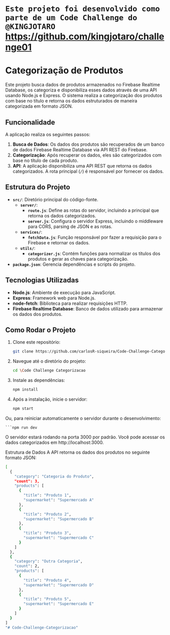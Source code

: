 # `Este projeto foi desenvolvido como parte de um Code Challenge do @KINGJOTARO` https://github.com/kingjotaro/challenge01





# Categorização de Produtos
Este projeto busca dados de produtos armazenados no Firebase Realtime Database, os categoriza e disponibiliza esses dados através de uma API usando Node.js e Express. O sistema realiza a categorização dos produtos com base no título e retorna os dados estruturados de maneira categorizada em formato JSON.



## Funcionalidade

A aplicação realiza os seguintes passos:

1. **Busca de Dados**: Os dados dos produtos são recuperados de um banco de dados Firebase Realtime Database via API REST do Firebase.
2. **Categorização**: Após recuperar os dados, eles são categorizados com base no título de cada produto.
3. **API**: A aplicação disponibiliza uma API REST que retorna os dados categorizados. A rota principal (`/`) é responsável por fornecer os dados.

## Estrutura do Projeto

- **`src/`**: Diretório principal do código-fonte.
  - **`server/`**:
    - **`route.js`**: Define as rotas do servidor, incluindo a principal que retorna os dados categorizados.
    - **`server.js`**: Configura o servidor Express, incluindo o middleware para CORS, parsing de JSON e as rotas.
  - **`services/`**:
    - **`fetchData.js`**: Função responsável por fazer a requisição para o Firebase e retornar os dados.
  - **`utils/`**:
    - **`categorizer.js`**: Contém funções para normalizar os títulos dos produtos e gerar as chaves para categorização.
- **`package.json`**: Gerencia dependências e scripts do projeto.

## Tecnologias Utilizadas

- **Node.js**: Ambiente de execução para JavaScript.
- **Express**: Framework web para Node.js.
- **node-fetch**: Biblioteca para realizar requisições HTTP.
- **Firebase Realtime Database**: Banco de dados utilizado para armazenar os dados dos produtos.

## Como Rodar o Projeto

1. Clone este repositório:

   ```bash
   git clone https://github.com/carlosR-siqueira/Code-Challenge-Categorizacao.git

2. Navegue até o diretório do projeto:
 
   ```bash
   cd \Code Challenge Categorizacao

3. Instale as dependências:

   ```bash
   npm install

4. Após a instalação, inicie o servidor:

   ```bash
   npm start

 Ou, para reiniciar automaticamente o servidor durante o desenvolvimento:

    ```npm run dev

   O servidor estará rodando na porta 3000 por padrão. Você pode acessar os dados categorizados em http://localhost:3000.


Estrutura de Dados
A API retorna os dados dos produtos no seguinte formato JSON:
```bash
[
  {
    "category": "Categoria do Produto",
    "count": 3,
    "products": [
      {
        "title": "Produto 1",
        "supermarket": "Supermercado A"
      },
      {
        "title": "Produto 2",
        "supermarket": "Supermercado B"
      },
      {
        "title": "Produto 3",
        "supermarket": "Supermercado C"
      }
    ]
  },
  {
    "category": "Outra Categoria",
    "count": 2,
    "products": [
      {
        "title": "Produto 4",
        "supermarket": "Supermercado D"
      },
      {
        "title": "Produto 5",
        "supermarket": "Supermercado E"
      }
    ]
  }
]
"# Code-Challenge-Categorizacao" 
